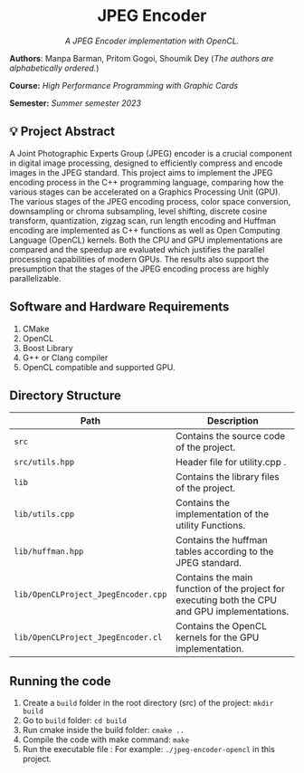 <h1 align="center">JPEG Encoder</h1>
<p align="center"><i> A JPEG Encoder implementation with OpenCL.</i></p>

**Authors**: Manpa Barman, Pritom Gogoi, Shoumik Dey (*The authors are alphabetically ordered.*)

**Course:** *High Performance Programming with Graphic Cards*

**Semester:** *Summer semester 2023*

## :bulb: Project Abstract
A Joint Photographic Experts Group (JPEG) encoder is a crucial component in digital image processing, designed to efficiently compress and encode images in the JPEG standard. This project aims to implement the JPEG encoding process in the C++ programming language, comparing how the various stages can be accelerated on a Graphics Processing Unit (GPU). The various stages of the JPEG encoding process, color space conversion, downsampling or chroma subsampling, level shifting, discrete cosine transform, quantization, zigzag scan, run length encoding and Huffman encoding are implemented as C++ functions as well as Open Computing Language (OpenCL) kernels. Both the CPU and GPU implementations are compared and the speedup are evaluated which justifies the parallel processing capabilities of modern GPUs. The results also support the presumption that the stages of the JPEG encoding process are highly parallelizable.


## Software and Hardware Requirements
1. CMake
2. OpenCL
3. Boost Library
4. G++ or Clang compiler
5. OpenCL compatible and supported GPU.

## Directory Structure
| Path | Description |
| --- | --- |
| `src` | Contains the source code of the project. |
| `src/utils.hpp` | Header file for utility.cpp . |
| `lib` | Contains the library files of the project. |
| `lib/utils.cpp` | Contains the implementation of the utility Functions. |
| `lib/huffman.hpp` | Contains the huffman tables according to the JPEG standard. |
| `lib/OpenCLProject_JpegEncoder.cpp` | Contains the main function of the project for executing both the CPU and GPU implementations. |
| `lib/OpenCLProject_JpegEncoder.cl` | Contains the OpenCL kernels for the GPU implementation. |

## Running the code

1. Create a `build` folder in the root directory (src) of the project:
   `mkdir build`
2. Go to `build` folder:
   `cd build`
3. Run cmake inside the build folder:
   `cmake ..`
4. Compile the code with make command:
   `make` 
5. Run the executable file : 
   For example: `./jpeg-encoder-opencl` in this project.

